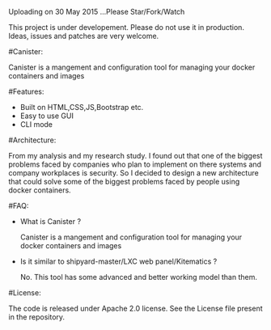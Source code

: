 Uploading on 30 May 2015 ...Please Star/Fork/Watch 

This project is under developement. Please do not use it in production. Ideas, issues and patches 
are very welcome.

#Canister:

Canister is a mangement and configuration tool for managing 
your docker containers and images

#Features:

- Built on HTML,CSS,JS,Bootstrap etc.
- Easy to use GUI
- CLI mode 

#Architecture:

From my analysis and my research study. I found out that one of the biggest problems faced by companies
who plan to implement on there systems and company workplaces is security. So I decided to design
a new architecture that could solve some of the biggest problems faced by people using docker containers.

#FAQ:

- What is Canister ?

  Canister is a mangement and configuration tool for managing 
  your docker containers and images

- Is it similar to shipyard-master/LXC web panel/Kitematics ?

  No. This tool has some advanced and better working model than them. 
  
#License:

The code is released under Apache 2.0 license. See the 
License file present in the repository.
